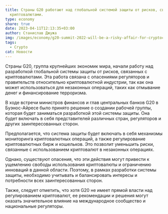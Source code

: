 ```yaml
---
title: Страны G20 работают над глобальной системой защиты от рисков, связанных с
  криптовалютами.
type: economy
share: true
date: 2023-04-11T12:13:35+03:00
author: Станислав Джужа
img: /images/economy/g20-summit-2022-will-be-a-risky-affair-for-cryptocurrencies.jpg
tags:
  - Crypto
cat: Новости
---
```

Страны G20, группа крупнейших экономик мира, начали работу над разработкой глобальной системы защиты от рисков, связанных с криптовалютами. Эта работа связана с опасениями регуляторов и правительств относительно криптовалютной индустрии, так как она может использоваться для незаконных операций, таких как отмывание денег и финансирование терроризма.

В ходе встречи министров финансов и глав центральных банков G20 в Буэнос-Айресе было принято решение о создании рабочей группы, которая будет заниматься разработкой этой системы защиты. Она будет включать в себя представителей различных стран, регуляторов и других заинтересованных сторон.

Предполагается, что система защиты будет включать в себя механизмы мониторинга криптовалютных операций, а также регулирование криптовалютных бирж и кошельков. Это позволит уменьшить риски, связанные с использованием криптовалют в незаконных операциях.

Однако, существуют опасения, что эти действия могут привести к ущемлению свободы использования криптовалюты и ограничению инноваций в данной области. Поэтому, в рамках разработки системы защиты, необходимо учитывать и балансировать интересы и потребности всех заинтересованных сторон.

Также, следует отметить, что хотя G20 не имеет прямой власти над регулированием криптовалют, ее рекомендации и решения могут оказать значительное влияние на международное сообщество и национальные регуляторы.